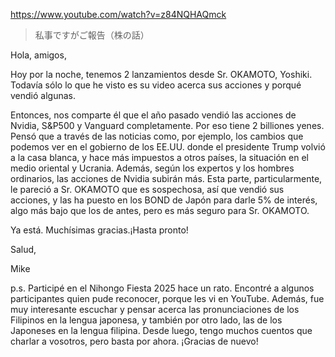 https://www.youtube.com/watch?v=z84NQHAQmck

> 私事ですがご報告（株の話）

Hola, amigos,

Hoy por la noche, tenemos 2 lanzamientos desde Sr. OKAMOTO, Yoshiki. Todavía sólo lo que he visto es su video acerca sus acciones y porqué vendió algunas.

Entonces, nos comparte él que el año pasado vendió las acciones de Nvidia, S&P500 y Vanguard completamente. Por eso tiene 2 billiones yenes. Pensó que a través de las noticias como, por ejemplo, los cambios que podemos ver en el gobierno de los EE.UU. donde el presidente Trump volvió a la casa blanca, y hace más impuestos a otros países, la situación en el medio oriental y Ucrania. Además, según los expertos y los hombres ordinarios, las acciones de Nvidia subirán más. Esta parte, particularmente, le pareció a Sr. OKAMOTO que es sospechosa, así que vendió sus acciones, y las ha puesto en los BOND de Japón para darle 5% de interés, algo más bajo que los de antes, pero es más seguro para Sr. OKAMOTO.

Ya está. Muchísimas gracias.¡Hasta pronto!

Salud,

Mike

p.s. Participé en el Nihongo Fiesta 2025 hace un rato. Encontré a algunos participantes quien pude reconocer, porque les vi en YouTube. Además, fue muy interesante escuchar y pensar acerca las pronunciaciones de los Filipinos en la lengua japonesa, y también por otro lado, las de los Japoneses en la lengua filipina. Desde luego, tengo muchos cuentos que charlar a vosotros, pero basta por ahora. ¡Gracias de nuevo!
